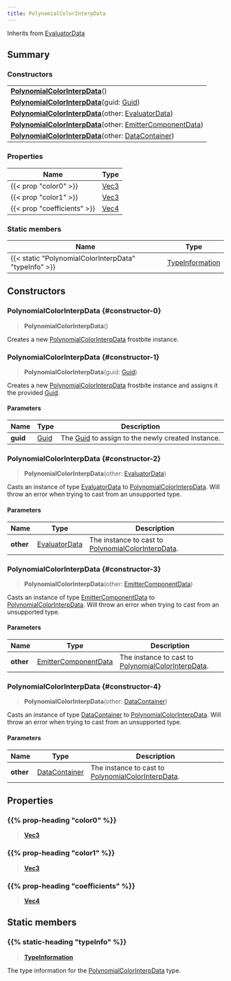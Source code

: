 ```yaml
---
title: PolynomialColorInterpData
---
```


Inherits from [EvaluatorData](/vext/ref/fb/evaluatordata)

## Summary

### Constructors

|  |
| --- |
| **[PolynomialColorInterpData](#constructor-0)**() |
| **[PolynomialColorInterpData](#constructor-1)**(guid: [Guid](/vext/ref/shared/type/guid)) |
| **[PolynomialColorInterpData](#constructor-2)**(other: [EvaluatorData](/vext/ref/fb/evaluatordata)) |
| **[PolynomialColorInterpData](#constructor-3)**(other: [EmitterComponentData](/vext/ref/fb/emittercomponentdata)) |
| **[PolynomialColorInterpData](#constructor-4)**(other: [DataContainer](/vext/ref/shared/type/datacontainer)) |

### Properties

| Name | Type |
| ---- | ---- |
| {{< prop "color0" >}} | [Vec3](/vext/ref/shared/type/vec3) |
| {{< prop "color1" >}} | [Vec3](/vext/ref/shared/type/vec3) |
| {{< prop "coefficients" >}} | [Vec4](/vext/ref/shared/type/vec4) |

### Static members

| Name | Type |
| ---- | ---- |
| {{< static "PolynomialColorInterpData" "typeInfo" >}} | [TypeInformation](/vext/ref/shared/type/typeinformation) |

## Constructors

### PolynomialColorInterpData {#constructor-0}

> **PolynomialColorInterpData**()

Creates a new [PolynomialColorInterpData](/vext/ref/fb/polynomialcolorinterpdata) frostbite instance.

### PolynomialColorInterpData {#constructor-1}

> **PolynomialColorInterpData**(guid: [Guid](/vext/ref/shared/type/guid))

Creates a new [PolynomialColorInterpData](/vext/ref/fb/polynomialcolorinterpdata) frostbite instance and assigns it the provided [Guid](/vext/ref/shared/type/guid).

#### Parameters

| Name | Type | Description |
| ---- | ---- | ----------- |
| **guid** | [Guid](/vext/ref/shared/type/guid) | The [Guid](/vext/ref/shared/type/guid) to assign to the newly created instance. |

### PolynomialColorInterpData {#constructor-2}

> **PolynomialColorInterpData**(other: [EvaluatorData](/vext/ref/fb/evaluatordata))

Casts an instance of type [EvaluatorData](/vext/ref/fb/evaluatordata) to [PolynomialColorInterpData](/vext/ref/fb/polynomialcolorinterpdata). Will throw an error when trying to cast from an unsupported type.

#### Parameters

| Name | Type | Description |
| ---- | ---- | ----------- |
| **other** | [EvaluatorData](/vext/ref/fb/evaluatordata) | The instance to cast to [PolynomialColorInterpData](/vext/ref/fb/polynomialcolorinterpdata). |

### PolynomialColorInterpData {#constructor-3}

> **PolynomialColorInterpData**(other: [EmitterComponentData](/vext/ref/fb/emittercomponentdata))

Casts an instance of type [EmitterComponentData](/vext/ref/fb/emittercomponentdata) to [PolynomialColorInterpData](/vext/ref/fb/polynomialcolorinterpdata). Will throw an error when trying to cast from an unsupported type.

#### Parameters

| Name | Type | Description |
| ---- | ---- | ----------- |
| **other** | [EmitterComponentData](/vext/ref/fb/emittercomponentdata) | The instance to cast to [PolynomialColorInterpData](/vext/ref/fb/polynomialcolorinterpdata). |

### PolynomialColorInterpData {#constructor-4}

> **PolynomialColorInterpData**(other: [DataContainer](/vext/ref/shared/type/datacontainer))

Casts an instance of type [DataContainer](/vext/ref/shared/type/datacontainer) to [PolynomialColorInterpData](/vext/ref/fb/polynomialcolorinterpdata). Will throw an error when trying to cast from an unsupported type.

#### Parameters

| Name | Type | Description |
| ---- | ---- | ----------- |
| **other** | [DataContainer](/vext/ref/shared/type/datacontainer) | The instance to cast to [PolynomialColorInterpData](/vext/ref/fb/polynomialcolorinterpdata). |

## Properties

### {{% prop-heading "color0" %}}

> **[Vec3](/vext/ref/shared/type/vec3)**

### {{% prop-heading "color1" %}}

> **[Vec3](/vext/ref/shared/type/vec3)**

### {{% prop-heading "coefficients" %}}

> **[Vec4](/vext/ref/shared/type/vec4)**

## Static members

### {{% static-heading "typeInfo" %}}

> **[TypeInformation](/vext/ref/shared/type/typeinformation)**

The type information for the [PolynomialColorInterpData](/vext/ref/fb/polynomialcolorinterpdata) type.

